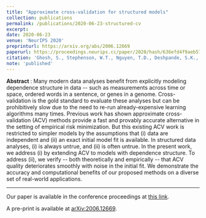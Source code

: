 ```yaml
---
title: "Approximate cross-validation for structured models"
collection: publications
permalink: /publications/2020-06-23-structured-cv
excerpt: 
date: 2020-06-23
venue: 'NeurIPS 2020'
preprinturl: https://arxiv.org/abs/2006.12669
paperurl: https://proceedings.neurips.cc/paper/2020/hash/636efd4f9aeb5781e9ea815cdd633e52-Abstract.html
citation: 'Ghosh, S., Stephenson, W.T., Nguyen, T.D., Deshpande, S.K., and Broderick T. (2020). &quot;Approximate cross-validiation for structured models.&quot; <i>Advances in Neural Information Processing Systems</i>, 33:8741--8752.'
note: 'published'
---
```


<b> Abstract </b>: Many modern data analyses benefit from explicitly modeling dependence structure in data -- such as measurements across time or space, ordered words in a sentence, or genes in a genome. 
Cross-validation is the gold standard to evaluate these analyses but can be prohibitively slow due to the need to re-run already-expensive learning algorithms many times. 
Previous work has shown approximate cross-validation (ACV) methods provide a fast and provably accurate alternative in the setting of empirical risk minimization. 
But this existing ACV work is restricted to simpler models by the assumptions that (i) data are independent and (ii) an exact initial model fit is available. 
In structured data analyses, (i) is always untrue, and (ii) is often untrue. 
In the present work, we address (i) by extending ACV to models with dependence structure. 
To address (ii), we verify -- both theoretically and empirically -- that ACV quality deteriorates smoothly with noise in the initial fit. 
We demonstrate the accuracy and computational benefits of our proposed methods on a diverse set of real-world applications.

---

Our paper is available in the conference proceedings at [this link](https://proceedings.neurips.cc/paper/2020/hash/636efd4f9aeb5781e9ea815cdd633e52-Abstract.html).

A pre-print is available at [arXiv:2006.12669](https://arxiv.org/abs/2006.12669v1).

